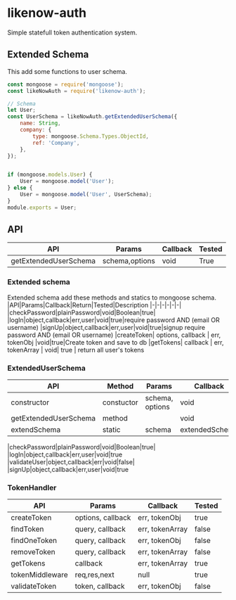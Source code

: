 # likenow-auth
Simple statefull token authentication system.
## Extended Schema
This add some functions to user schema.
```javascript
const mongoose = require('mongoose');
const likeNowAuth = require('likenow-auth');

// Schema
let User;
const UserSchema = likeNowAuth.getExtendedUserSchema({
	name: String,
	company: {
		type: mongoose.Schema.Types.ObjectId,
		ref: 'Company',
	},
});


if (mongoose.models.User) {
	User = mongoose.model('User');
} else {
	User = mongoose.model('User', UserSchema);
}
module.exports = User;
```

## API
|API|Params|Callback|Tested
|-|-|-|-|
|getExtendedUserSchema|schema,options|void|True

### Extended schema
Extended schema add these methods and statics to mongoose schema.
|API|Params|Callback|Return|Tested|Description
|-|-|-|-|-|-|
|checkPassword|plainPassword|void|Boolean|true|
|logIn|object,callback|err,user|void|true|require password AND (email OR username)
|signUp|object,callback|err,user|void|true|signup require password AND (email OR username)
|createToken| options, callback | err, tokenObj |void|true|Create token and save to  db
|getTokens| callback | err, tokenArray | void| true | return all user's tokens

### ExtendedUserSchema
|API|Method|Params|Callback|Return|Tested
|-|-|-|-|-|-|
|constructor|constuctor|schema, options| void| void | true
|getExtendedUserSchema|method||void|void|true
|extendSchema|static|schema|extendedSchema| void| true

|checkPassword|plainPassword|void|Boolean|true|
|logIn|object,callback|err,user|void|true
|validateUser|object,callback|err|void|false|
|signUp|object,callback|err,user|void|true

### TokenHandler
|API|Params|Callback|Tested
|-|-|-|-|
|createToken| options, callback | err, tokenObj | true
|findToken| query, callback | err, tokenArray | false
|findOneToken| query, callback | err, tokenObj | false
|removeToken| query, callback | err, tokenArray | false
|getTokens| callback | err, tokenArray | true
|tokenMiddleware| req,res,next | null | true
|validateToken| token, callback | err, tokenObj | false